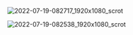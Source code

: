 ![2022-07-19-082717_1920x1080_scrot](https://user-images.githubusercontent.com/80795963/179644226-ebec2b81-8e12-45db-89fb-b0056b24a35f.png)

![2022-07-19-082538_1920x1080_scrot](https://user-images.githubusercontent.com/80795963/179644116-aeefc4cb-76b1-4762-a99f-2545b179c406.png)
